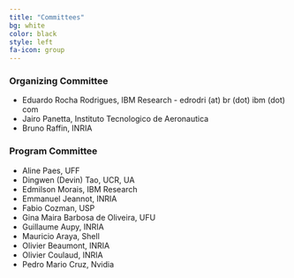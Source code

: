 ```yaml
---
title: "Committees"
bg: white
color: black
style: left
fa-icon: group
---
```


### Organizing Committee
- Eduardo Rocha Rodrigues, IBM Research - edrodri (at) br (dot) ibm (dot) com
- Jairo Panetta, Instituto Tecnologico de Aeronautica
- Bruno Raffin, INRIA

### Program Committee
- Aline Paes, UFF
- Dingwen (Devin) Tao, UCR, UA
- Edmilson Morais, IBM Research
- Emmanuel Jeannot, INRIA
- Fabio Cozman, USP
- Gina Maira Barbosa de Oliveira, UFU
- Guillaume Aupy, INRIA
- Mauricio Araya, Shell
- Olivier Beaumont, INRIA
- Olivier Coulaud, INRIA
- Pedro Mario Cruz, Nvidia
